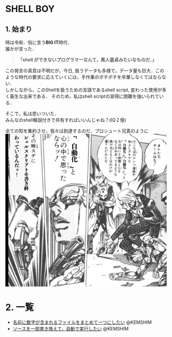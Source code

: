 # SHELL BOY
## 1. 始まり
時は令和．俗に言う**BIG IT**時代．  
誰かが言った．
>**「shell ができないプログラマーなんて，素人童貞みたいなものだ．」**  

この発言の真意は不明だが，今日, 扱うデータも多様で，データ量も巨大．このような時代の要求に応えていくには，手作業のポチポチを卒業しなくてはならない．  
しかしながら，このShellを扱うための言語であるshell script, 変わった使用が多く畜生な出来である．
そのため，私はshell scriptの習得に困難を強いられている．  

そこで，私は思いついた．  
みんなのshell解説付きで共有すればいいんじゃね？(IQ２億)

全ての知を集約させ，我々は到達するのだ．プロシュート兄貴のように  
![Aniki](/fig/aniki.png)

# 2. 一覧
- [名前に数字が含まれるファイルをまとめて一つにしたい](/scripts/cat.sh) @KEMSHlM  
- [ソースを一部書き換えて，自動で実行したい](/scripts/ITO.sh) @KEMSHlM
